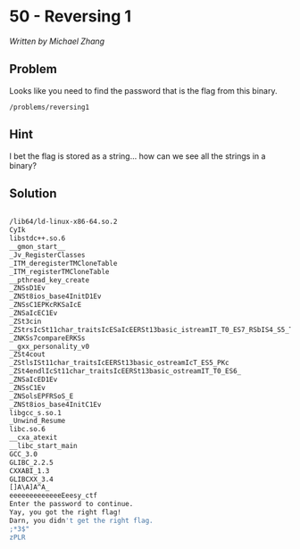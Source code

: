 # 50 - Reversing 1

*Written by Michael Zhang*

## Problem

Looks like you need to find the password that is the flag from this binary.

`/problems/reversing1`

## Hint

I bet the flag is stored as a string... how can we see all the strings in a binary?

## Solution

```bash

/lib64/ld-linux-x86-64.so.2
CyIk
libstdc++.so.6
__gmon_start__
_Jv_RegisterClasses
_ITM_deregisterTMCloneTable
_ITM_registerTMCloneTable
__pthread_key_create
_ZNSsD1Ev
_ZNSt8ios_base4InitD1Ev
_ZNSsC1EPKcRKSaIcE
_ZNSaIcEC1Ev
_ZSt3cin
_ZStrsIcSt11char_traitsIcESaIcEERSt13basic_istreamIT_T0_ES7_RSbIS4_S5_T1_E
_ZNKSs7compareERKSs
__gxx_personality_v0
_ZSt4cout
_ZStlsISt11char_traitsIcEERSt13basic_ostreamIcT_ES5_PKc
_ZSt4endlIcSt11char_traitsIcEERSt13basic_ostreamIT_T0_ES6_
_ZNSaIcED1Ev
_ZNSsC1Ev
_ZNSolsEPFRSoS_E
_ZNSt8ios_base4InitC1Ev
libgcc_s.so.1
_Unwind_Resume
libc.so.6
__cxa_atexit
__libc_start_main
GCC_3.0
GLIBC_2.2.5
CXXABI_1.3
GLIBCXX_3.4
[]A\A]A^A_
eeeeeeeeeeeeeEeesy_ctf
Enter the password to continue.
Yay, you got the right flag!
Darn, you didn't get the right flag.
;*3$"
zPLR
```